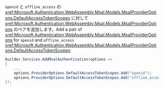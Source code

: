 <span data-ttu-id="a4228-101">`openid` と `offline_access` の <xref:Microsoft.Authentication.WebAssembly.Msal.Models.MsalProviderOptions.DefaultAccessTokenScopes> に対して <xref:Microsoft.Authentication.WebAssembly.Msal.Models.MsalProviderOptions> のペアを追加します。</span><span class="sxs-lookup"><span data-stu-id="a4228-101">Add a pair of <xref:Microsoft.Authentication.WebAssembly.Msal.Models.MsalProviderOptions> for `openid` and `offline_access` <xref:Microsoft.Authentication.WebAssembly.Msal.Models.MsalProviderOptions.DefaultAccessTokenScopes>:</span></span>

```csharp
builder.Services.AddMsalAuthentication(options =>
{
    ...
    options.ProviderOptions.DefaultAccessTokenScopes.Add("openid");
    options.ProviderOptions.DefaultAccessTokenScopes.Add("offline_access");
});
```

